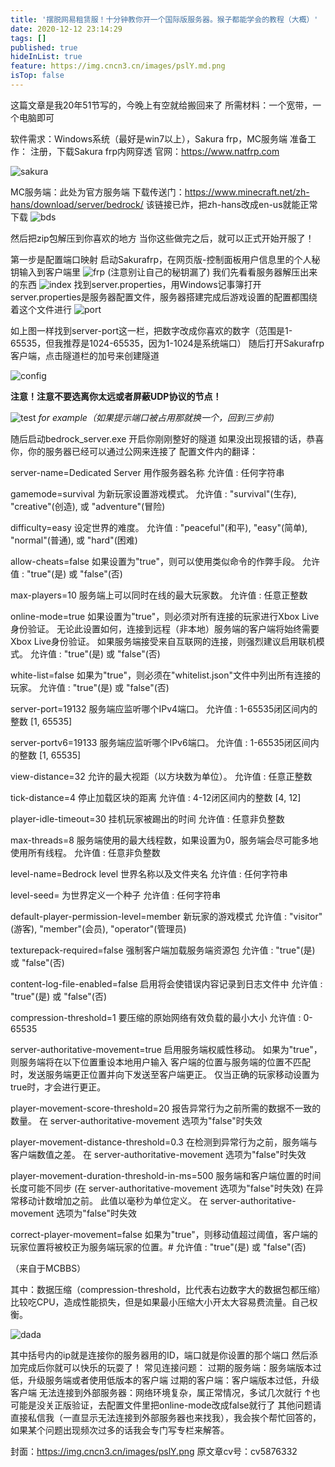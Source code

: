 ```yaml
---
title: '摆脱网易租赁服！十分钟教你开一个国际版服务器。猴子都能学会的教程（大概）'
date: 2020-12-12 23:14:29
tags: []
published: true
hideInList: true
feature: https://img.cncn3.cn/images/pslY.md.png
isTop: false
---
```

这篇文章是我20年51节写的，今晚上有空就给搬回来了
所需材料：一个宽带，一个电脑即可

软件需求：Windows系统（最好是win7以上），Sakura frp，MC服务端
准备工作：
注册，下载Sakura frp内网穿透
官网：https://www.natfrp.com

![sakura]()

MC服务端：此处为官方服务端
下载传送门：https://www.minecraft.net/zh-hans/download/server/bedrock/
该链接已炸，把zh-hans改成en-us就能正常下载
![bds]()

然后把zip包解压到你喜欢的地方
当你这些做完之后，就可以正式开始开服了！

第一步是配置端口映射
启动Sakurafrp，在网页版-控制面板用户信息里的个人秘钥输入到客户端里
![frp]()
(注意别让自己的秘钥漏了)
我们先看看服务器解压出来的东西
![index]()
找到server.properties，用Windows记事簿打开
server.properties是服务器配置文件，服务器搭建完成后游戏设置的配置都围绕着这个文件进行
![port]()

如上图一样找到server-port这一栏，把数字改成你喜欢的数字（范围是1-65535，但我推荐是1024-65535，因为1-1024是系统端口）
随后打开Sakurafrp客户端，点击隧道栏的加号来创建隧道

![config]()

**注意！注意不要选离你太远或者屏蔽UDP协议的节点！**

![test]()
*for example（如果提示端口被占用那就换一个，回到三步前)*

随后启动bedrock_server.exe
开启你刚刚整好的隧道
如果没出现报错的话，恭喜你，你的服务器已经可以通过公网来连接了
配置文件内的翻译：

server-name=Dedicated
Server
 用作服务器名称
 允许值 : 任何字符串

gamemode=survival
 为新玩家设置游戏模式。
 允许值 : "survival"(生存), "creative"(创造), 或 "adventure"(冒险)

difficulty=easy
 设定世界的难度。
 允许值 : "peaceful"(和平), "easy"(简单), "normal"(普通), 或 "hard"(困难)

allow-cheats=false
 如果设置为"true"，则可以使用类似命令的作弊手段。
 允许值 : "true"(是) 或 "false"(否)

max-players=10
 服务端上可以同时在线的最大玩家数。
 允许值 : 任意正整数

online-mode=true
 如果设置为"true"，则必须对所有连接的玩家进行Xbox Live身份验证。
 无论此设置如何，连接到远程（非本地）服务端的客户端将始终需要Xbox Live身份验证。
 如果服务端接受来自互联网的连接，则强烈建议启用联机模式。
 允许值 : "true"(是) 或 "false"(否)

white-list=false
 如果为"true"，则必须在"whitelist.json"文件中列出所有连接的玩家。
 允许值 : "true"(是) 或 "false"(否)

server-port=19132
 服务端应监听哪个IPv4端口。
 允许值 : 1-65535闭区间内的整数 [1, 65535]

server-portv6=19133
 服务端应监听哪个IPv6端口。
 允许值 : 1-65535闭区间内的整数 [1, 65535]

view-distance=32
 允许的最大视距（以方块数为单位）。
 允许值 : 任意正整数

tick-distance=4
 停止加载区块的距离
 允许值 : 4-12闭区间内的整数 [4, 12]

player-idle-timeout=30
 挂机玩家被踢出的时间
 允许值 : 任意非负整数

max-threads=8
 服务端使用的最大线程数，如果设置为0，服务端会尽可能多地使用所有线程。
 允许值 : 任意非负整数

level-name=Bedrock level
 世界名称以及文件夹名
 允许值 : 任何字符串

level-seed=
 为世界定义一个种子
 允许值 : 任何字符串

default-player-permission-level=member
 新玩家的游戏模式
 允许值 : "visitor"(游客), "member"(会员), "operator"(管理员)

texturepack-required=false
 强制客户端加载服务端资源包
 允许值 : "true"(是) 或 "false"(否)

content-log-file-enabled=false
 启用将会使错误内容记录到日志文件中
 允许值 : "true"(是) 或 "false"(否)

compression-threshold=1
 要压缩的原始网络有效负载的最小大小
 允许值 : 0-65535

server-authoritative-movement=true
 启用服务端权威性移动。 如果为"true"，则服务端将在以下位置重设本地用户输入
 客户端的位置与服务端的位置不匹配时，发送服务端更正位置并向下发送至客户端更正。
 仅当正确的玩家移动设置为true时，才会进行更正。

player-movement-score-threshold=20
 报告异常行为之前所需的数据不一致的数量。
 在 server-authoritative-movement 选项为"false"时失效

player-movement-distance-threshold=0.3
 在检测到异常行为之前，服务端与客户端数值之差。
 在 server-authoritative-movement 选项为"false"时失效

player-movement-duration-threshold-in-ms=500
 服务端和客户端位置的时间长度可能不同步 (在 server-authoritative-movement 选项为"false"时失效)
 在异常移动计数增加之前。 此值以毫秒为单位定义。
 在 server-authoritative-movement 选项为"false"时失效

correct-player-movement=false
 如果为"true"，则移动值超过阈值，客户端的玩家位置将被校正为服务端玩家的位置。# 允许值 : "true"(是) 或 "false"(否)

（来自于MCBBS）


其中：数据压缩（compression-threshold，比代表右边数字大的数据包都压缩）
比较吃CPU，造成性能损失，但是如果最小压缩大小开太大容易费流量。自己权衡。


![dada](https://i0.hdslb.com/bfs/article/773182a27bcf1b3a5fb73aa5aa20d678d765ab22.png@1080w_634h.webp)

其中括号内的ip就是连接你的服务器用的ID，端口就是你设置的那个端口
然后添加完成后你就可以快乐的玩耍了！
常见连接问题：
过期的服务端：服务端版本过低，升级服务端或者使用低版本的客户端
过期的客户端：客户端版本过低，升级客户端
无法连接到外部服务器：网络环境复杂，属正常情况，多试几次就行
↑也可能是没关正版验证，去配置文件里把online-mode改成false就行了
其他问题请直接私信我（一直显示无法连接到外部服务器也来找我），我会挨个帮忙回答的，如果某个问题出现频次过多的话我会专门写专栏来解答。






封面：https://img.cncn3.cn/images/pslY.png
原文章cv号：cv5876332

